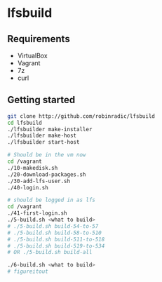 # lfsbuild

## Requirements
- VirtualBox
- Vagrant
- 7z
- curl

## Getting started
```bash
git clone http://github.com/robinradic/lfsbuild
cd lfsbuild
./lfsbuilder make-installer
./lfsbuilder make-host
./lfsbuilder start-host

# Should be in the vm now
cd /vagrant
./10-makedisk.sh
./20-download-packages.sh
./30-add-lfs-user.sh
./40-login.sh

# should be logged in as lfs
cd /vagrant
./41-first-login.sh
./5-build.sh <what to build>
# ./5-build.sh build-54-to-57
# ./5-build.sh build-58-to-510
# ./5-build.sh build-511-to-518
# ./5-build.sh build-519-to-534
# OR ./5-build.sh build-all

./6-build.sh <what to build>
# figureitout
```

